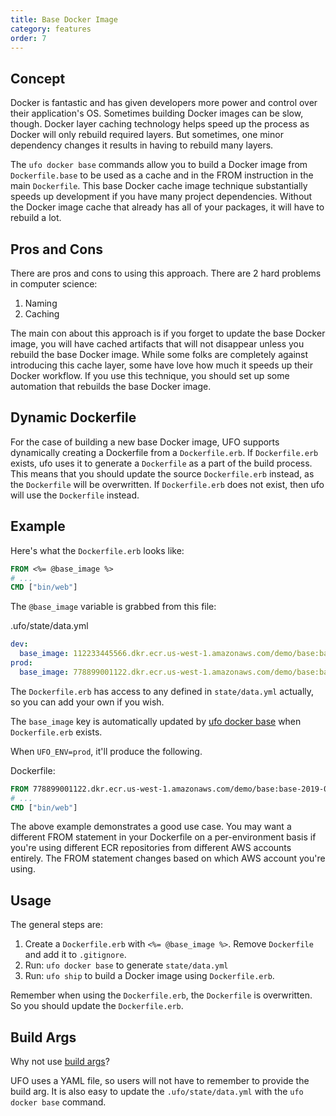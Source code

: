 ```yaml
---
title: Base Docker Image
category: features
order: 7
---
```


## Concept

Docker is fantastic and has given developers more power and control over their application's OS.  Sometimes building Docker images can be slow, though.  Docker layer caching technology helps speed up the process as Docker will only rebuild required layers. But sometimes, one minor dependency changes it results in having to rebuild many layers.

The `ufo docker base` commands allow you to build a Docker image from `Dockerfile.base` to be used as a cache and in the FROM instruction in the main `Dockerfile`.  This base Docker cache image technique substantially speeds up development if you have many project dependencies.  Without the Docker image cache that already has all of your packages, it will have to rebuild a lot.

## Pros and Cons

There are pros and cons to using this approach.  There are 2 hard problems in computer science:

1. Naming
2. Caching

The main con about this approach is if you forget to update the base Docker image, you will have cached artifacts that will not disappear unless you rebuild the base Docker image.  While some folks are completely against introducing this cache layer, some have love how much it speeds up their Docker workflow.  If you use this technique, you should set up some automation that rebuilds the base Docker image.

## Dynamic Dockerfile

For the case of building a new base Docker image, UFO supports dynamically creating a Dockerfile from a `Dockerfile.erb`.  If `Dockerfile.erb` exists, ufo uses it to generate a `Dockerfile` as a part of the build process.  This means that you should update the source `Dockerfile.erb` instead, as the `Dockerfile` will be overwritten.  If `Dockerfile.erb` does not exist, then ufo will use the `Dockerfile` instead.

## Example

Here's what the ``Dockerfile.erb`` looks like:

```Dockerfile
FROM <%= @base_image %>
# ...
CMD ["bin/web"]
```

The `@base_image` variable is grabbed from this file:

.ufo/state/data.yml

```yaml
dev:
  base_image: 112233445566.dkr.ecr.us-west-1.amazonaws.com/demo/base:base-2019-06-10T03-22-34-f91cdd350
prod:
  base_image: 778899001122.dkr.ecr.us-west-1.amazonaws.com/demo/base:base-2019-06-10T03-23-34-abccddxzy
```


The `Dockerfile.erb` has access to any defined in `state/data.yml` actually, so you can add your own if you wish.

The `base_image` key is automatically updated by [ufo docker base](http://ufoships.com/reference/ufo-docker-base/) when `Dockerfile.erb` exists.


When `UFO_ENV=prod`, it'll produce the following.

Dockerfile:

```Dockerfile
FROM 778899001122.dkr.ecr.us-west-1.amazonaws.com/demo/base:base-2019-06-10T03-23-34-abccddxzy
# ...
CMD ["bin/web"]
```

The above example demonstrates a good use case. You may want a different FROM statement in your Dockerfile on a per-environment basis if you're using different ECR repositories from different AWS accounts entirely. The FROM statement changes based on which AWS account you're using.

## Usage

The general steps are:

1. Create a `Dockerfile.erb` with `<%= @base_image %>`. Remove `Dockerfile` and add it to `.gitignore`.
2. Run: `ufo docker base` to generate `state/data.yml`
3. Run: `ufo ship` to build a Docker image using `Dockerfile.erb`.

Remember when using the `Dockerfile.erb`, the `Dockerfile` is overwritten. So you should update the `Dockerfile.erb`.

## Build Args

Why not use [build args](https://www.jeffgeerling.com/blog/2017/use-arg-dockerfile-dynamic-image-specification)?

UFO uses a YAML file, so users will not have to remember to provide the build arg. It is also easy to update the `.ufo/state/data.yml` with the `ufo docker base` command.
